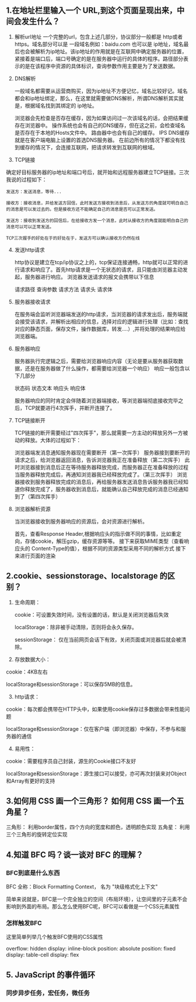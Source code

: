 ## 1.在地址栏里输入一个 URL,到这个页面呈现出来，中间会发生什么？

1. 解析url地址
    一个完整的url，包含上述几部分，协议部分一般都是 http或者https。域名部分可以是 一段域名例如：baidu.com 也可以是 ip地址，域名最后也会被解析为ip地址。该ip地址的作用就是在互联网中确定服务器的位置，紧接着是端口后，端口号确定的是在服务器中运行的具体的程序。路径部分表示的是在该程序中资源的具体标识，查询参数作用主要是为了发送数据。

2. DNS解析

    一般域名都需要从运营商购买，因为ip地址不方便记忆，域名比较好记。域名都会和ip地址绑定，那么，在这里就需要做DNS解析，所谓DNS解析其实就是，根据域名找到其绑定的 ip地址。

    浏览器会先检查是否存在缓存，因为如果访问过一次该域名的话，会把结果缓存在浏览器中。
    操作系统也会有自己的DNS缓存，但在这之前，会检查域名是否存在于本地的Hosts文件中。
    路由器中也会有自己的缓存。
    IPS DNS缓存 就是在客户端电脑上设置的首选DNS服务器。
    在前边所有的情况下都没有找到缓存的情况下，会连接互联网，把请求转发到互联网的根域。

3. TCP链接

确定好目标服务器的ip地址和端口号后，就开始和远程服务器建立TCP链接。三次我说的过程如下：

    发送方：发送消息，等待...

    接收方：接收消息，并给发送方回信，此时发送方接收到消息后，从发送方的角度就可明白自己的消息是可以发过去的。但是接收方还不能确定自己的消息是否可以正常发送。

    发送方：接收到发送方的回信后，在给接收方发一个消息，此时从接收方的角度就能明白自己的消息可以可以正常发送。

    TCP三次握手的好处在于的好处在于，发送方可以确认接收方仍然在线

4. 发送http请求

    http协议是建立在tcp/ip协议之上的，tcp保证连接通畅，http就可以正常的进行请求和响应了。首先http请求是一个无状态的请求，且只能由浏览器主动发起，服务器进行响应。
    浏览器发送请求的报文会携带以下信息

    请求路径
    查询参数
    请求方法
    请求头
    请求体

5. 服务器接收请求

    在服务端会监听浏览器端发送的http请求，当浏览器的请求发出后，服务端就会接受该请求，并解析出相应的信息，选择对应的逻辑进行处理（比如：查找对应的静态页面，保存文件，操作数据库，转发....）,并将处理的结果响应给浏览器端。

6. 服务器响应

    服务器执行完逻辑之后，需要给浏览器响应内容（无论是要从服务器获取数据，还是在服务器做了什么操作，都需要给浏览器一个响应）
    响应一般包含以下几部分

    状态码
    状态文本
    响应头
    响应体

    服务器响应的同时肯定会伴随着浏览器端接收，等浏览器端彻底接收完毕之后，TCP就要进行4次挥手，并断开连接了。

7. TCP链接断开

    TCP链接的断开需要经过"四次挥手"，那么就需要一方主动的释放另外一方被动的释放。大体的过程如下：

    浏览器端发消息通知服务器现在需要断开（第一次挥手）
    服务器接到要断开的请求之后，给浏览器返回消息，告诉浏览器我正在准备释放（第二次挥手）
    此时浏览器接到消息后正在等待服务器释放完成，而服务器正在准备释放的过程
    当服务器释放完成后，再通知浏览器我已经释放完成了。（第三次挥手）
    浏览器接收到服务器释放完成的消息后，再给服务器发送消息告诉服务器我已经知道你释放完成了，服务器收到消息后，就能确认自己释放完成的消息已经通知到了（第四次挥手）

8. 浏览器解析资源

    当浏览器接收到服务器响应的资源后，会对资源进行解析。

    首先，查看Response Header,根据响应头的指示做不同的事情，比如重定向，存储cookie，解压gzip，缓存资源等等。
    接下来获取MIME类型（查看响应头的 Content-Type的值），根据不同的资源类型采用不同的解析方式
    接下来进行页面的渲染

## 2.cookie、sessionstorage、localstorage 的区别？

1. 生命周期：

    cookie：可设置失效时间，没有设置的话，默认是关闭浏览器后失效

    localStorage：除非被手动清除，否则将会永久保存。

    sessionStorage： 仅在当前网页会话下有效，关闭页面或浏览器后就会被清除。

2. 存放数据大小：

cookie：4KB左右

localStorage和sessionStorage：可以保存5MB的信息。

3. http请求：

cookie：每次都会携带在HTTP头中，如果使用cookie保存过多数据会带来性能问题

localStorage和sessionStorage：仅在客户端（即浏览器）中保存，不参与和服务器的通信

4. 易用性：

cookie：需要程序员自己封装，源生的Cookie接口不友好

localStorage和sessionStorage：源生接口可以接受，亦可再次封装来对Object和Array有更好的支持



## 3.如何用 CSS 画一个三角形？ 如何用 CSS 画一个五角星？

三角形： 利用border属性，四个方向的宽度和颜色，透明颜色实现
五角星： 利用三个三角形的旋转定位实现

## 4.知道 BFC 吗？谈一谈对 BFC 的理解？

### BFC到底是什么东西

BFC 全称：Block Formatting Context， 名为 "块级格式化上下文"

简单来说就是，BFC是一个完全独立的空间（布局环境），让空间里的子元素不会影响到外面的布局。那么怎么使用BFC呢，BFC可以看做是一个CSS元素属性

### 怎样触发BFC

这里简单列举几个触发BFC使用的CSS属性

overflow: hidden
display: inline-block
position: absolute
position: fixed
display: table-cell
display: flex

## 5. JavaScript 的事件循环

### 同步异步任务，宏任务，微任务

### 
    
